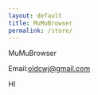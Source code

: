 ```yaml
---
layout: default
title: MuMuBrowser
permalink: /store/
---
```


MuMuBrowser

Email:oldcwj@gmail.com

<a onClick="loadScript('/js/main.js')">HI</a>

<script>
function run(){
  //document.getElementById("field2").value=document.getElementById("field1").value;
  window.compile.run("toast('Hi')")
}
function loadScript(url){ 
    xmlHttp = new XMLHttpRequest();
    xmlHttp.onreadystatechange = Callback;
    xmlHttp.open("GET", url, true ); // 读取mytxt.txt内容
    xmlHttp.send(null); 
 
    function Callback(){
      if (xmlHttp.readyState == 4 ) {
        if (xmlHttp.status == 200 ) {
          xml = xmlHttp.responseText;
          window.compile.run(xml);
        }
      }
    }
}
</script>
